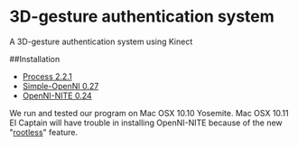 # 3D-gesture authentication system


A 3D-gesture authentication system using Kinect

##Installation

- [Process 2.2.1](https://processing.org/download/?processing)
- [Simple-OpenNI 0.27](https://code.google.com/p/simple-openni/downloads/detail?name=SimpleOpenNI-0.27.zip&can=1&q=)
- [OpenNI-NITE 0.24](https://code.google.com/p/simple-openni/downloads/detail?name=OpenNI_NITE_Installer-OSX-0.24.zip&can=1&q=)

We run and tested our program on Mac OSX 10.10 Yosemite. Mac OSX 10.11 EI Captain will have trouble in installing OpenNI-NITE because of the new "[rootless](http://apple.stackexchange.com/questions/193368/what-is-the-rootless-feature-in-el-capitan-really)" feature. 

